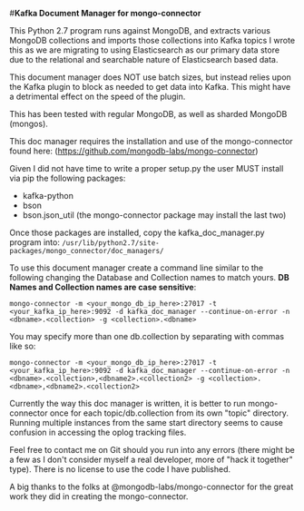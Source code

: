 #**Kafka Document Manager for mongo-connector**

This Python 2.7 program runs against MongoDB, and extracts various MongoDB collections and imports those collections into Kafka topics
I wrote this as we are migrating to using Elasticsearch as our primary data store due to the relational and searchable nature of Elasticsearch based data.

This document manager does NOT use batch sizes, but instead relies upon the Kafka plugin to block as needed to get data into Kafka.  This might have a detrimental effect on the speed of the plugin.

This has been tested with regular MongoDB, as well as sharded MongoDB (mongos).

This doc manager requires the installation and use of the mongo-connector found here:
(https://github.com/mongodb-labs/mongo-connector)

Given I did not have time to write a proper setup.py the user MUST install via pip the following packages:

- kafka-python
- bson
- bson.json_util (the mongo-connector package may install the last two)

Once those packages are installed, copy the kafka_doc_manager.py program into:
```/usr/lib/python2.7/site-packages/mongo_connector/doc_managers/```

To use this document manager create a command line similar to the following changing the Database and Collection names to match yours.  **DB Names and Collection names are case sensitive**:
```
mongo-connector -m <your_mongo_db_ip_here>:27017 -t <your_kafka_ip_here>:9092 -d kafka_doc_manager --continue-on-error -n <dbname>.<collection> -g <collection>.<dbname>
```
You may specify more than one db.collection by separating with commas like so:
```
mongo-connector -m <your_mongo_db_ip_here>:27017 -t <your_kafka_ip_here>:9092 -d kafka_doc_manager --continue-on-error -n <dbname>.<collection>,<dbname2>.<collection2> -g <collection>.<dbname>,<dbname2>.<collection2>
```

Currently the way this doc manager is written, it is better to run mongo-connector once for each topic/db.collection from its own "topic" directory.  Running multiple instances from the same start directory seems to cause confusion in accessing the oplog tracking files.

Feel free to contact me on Git should you run into any errors (there might be a few as I don't consider myself a real developer, more of "hack it together" type).   There is no license to use the code I have published.

A big thanks to the folks at @mongodb-labs/mongo-connector for the great work they did in creating the mongo-connector.
